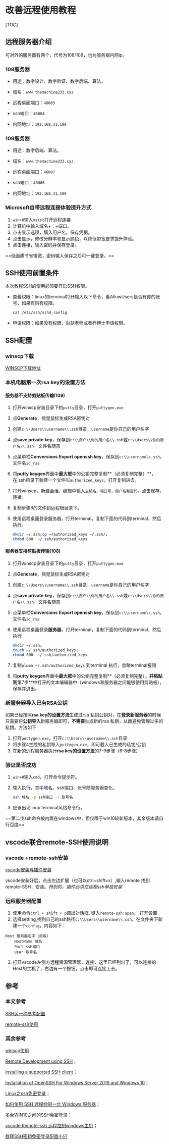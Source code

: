 

# 改善远程使用教程

[TOC]

## 远程服务器介绍

 可对外的服务器有两个，代号为108/109，也为服务器内网ip。

### 108服务器

- 用途：数字设计、数字验证、数字后端、算法。

- 域名：`www.themachine233.xyz`

- 远程桌面端口：`46005`

- ssh端口：`46004`

- 内网地址：`192.168.31.108`

### 109服务器

- 用途：数字后端、算法。

- 域名：`www.themachine233.xyz`

- 远程桌面端口：`46007`

- ssh端口：`46006`

- 内网地址：`192.168.31.109`

### Microsoft自带远程连接体验提升方式

1. `win+R`输入`mstsc`打开远程连接
2. 计算机中输入域名+：+端口。
3. 点击显示选项，填入用户名，保存凭据。
4. 点击显示，修改分辨率和显示颜色，以降低带宽要求提升体验。
5. 点击连接，输入密码并保存登录。

==低画质节省带宽，密码输入保存之后可一键登录。==

## SSH使用前置条件

本次教程SSH的使用必须要开启SSH权限。

- 查看权限：linux的terminal打开输入以下命令，看AllowUsers是否有你的账号，如果有则有权限。

  ```bash
  cat /etc/ssh/sshd_config

- 申请权限：如果没有权限，向胡老师或者乔博士申请权限。

## SSH配置

### winscp下载

[WINSCP下载地址](https://winscp.net/download/WinSCP-5.19.2-Setup.exe)

### 本机电脑第一次rsa key的设置方法

#### 服务器不支持剪贴板传输(109)

1. 打开winscp安装目录下的`putty`目录，打开`puttygen.exe`

2. 点**Generate**，摇晃鼠标生成RSA密钥对

3. 创建`c:\\Users\\username\\.ssh`目录，`username`是你自己的用户名字

4. 点**save private key**，保存到`c:\\用户\\你的用户名\\.ssh`或`c:\\Users\\你的用户名\\.ssh`，文件名随意

5. 点菜单栏**Conversions** **Export openssh key**，保存到`c:\\username\\.ssh`，文件名`id_rsa`

6. 将**putty keygen**界面中**最大框**中的公钥完整复制**（必须复制完整）**，在.ssh目录下新建一个文件叫`authorized_keys`，打开复制进去。

7. 打开winscp，新建会话，编辑中输入`主机名，端口号，用户名和密码`，点击保存，连接。

8. 复制步骤6的文件到远程根目录下。

9. 使用远程桌面登录服务器，打开terminal，复制下面的代码到terminal，然后执行。

   ```bash
   mkdir ~/.ssh;cp ~/authorized_keys ~/.ssh/;
   chmod 600  ~/.ssh/authorized_keys
   ```

#### 服务器支持剪贴板传输(108)

1. 打开winscp安装目录下的`putty`目录，打开`puttygen.exe`

2. 点**Generate**，摇晃鼠标生成RSA密钥对

3. 创建`c:\\Users\\username\\.ssh`目录，`username`是你自己的用户名字

4. 点**save private key**，保存到`c:\\用户\\你的用户名\\.ssh`或`c:\\Users\\你的用户名\\.ssh`，文件名随意

5. 点菜单栏**Conversions** **Export openssh key**，保存到`c:\\username\\.ssh`，文件名`id_rsa`

6. 使用远程桌面登录**服务器**，打开terminal，复制下面的代码到terminal，然后执行

    ```bash
    mkdir ~/.ssh;
    touch ~/.ssh/authorized_keys;
    chmod 600  ~/.ssh/authorized_keys
    ```

7. 复制`pluma ~/.ssh/authorized_keys` 到terminal 执行，忽略terminal报错

8. 将**putty keygen**界面中**最大框**中的公钥完整复制**（必须复制完整）**，并粘贴到**第7步**中打开的文本编辑器中（windows和服务器之间能够使用剪贴板），保存并退出。

### 新服务器导入已有RSA公钥

如果已经按照**rsa key的设置方法**生成过rsa 私钥公钥对，在**登录新服务器**的时候只需要将**公钥导入**新服务器即可，**不需要**生成新的rsa 私钥，从而避免管理过多的私钥。方法如下

1. 打开`puttygen.exe`，打开`c:\\Users\\username\\.ssh`目录
2. 将步骤4生成的私钥导入`puttygen.exe`，即可载入已生成的私钥/公钥
3. 在新的远程服务器执行**rsa key的设置方法**的7-9步骤（6-8步骤）

### 验证是否成功

1. ​	`win+R`输入`cmd`，打开命令提示符。

2. 输入执行，其中域名、ssh端口、账号随服务器变化。

   ```bash
   ssh 域名 -p ssh端口 -l 账号名
   ```

3. 应该出现linux terminal风格命令行。

==第二步ssh命令被内置在windows中，但仅限于win10较新版本，其余版本请自行百度==

## vscode联合remote-SSH使用说明

### vscode +remote-ssh安装

[vscode安装与插件安装](https://zhuanlan.zhihu.com/p/142083916)

vscode安装好后，点击左边扩展（也可以ctrl+shift+x）,输入remote 找到remote-SSH，安装。*特别的，插件必须在远程ssh单独安装*

### 远程服务器配置

1. 使用命令`ctrl + shift + p`调出对话框, 键入`remote-ssh:open`， 打开设置
2. 选择setting,找到自己的ssh路径`c:\\Users\\username\\.ssh`，在文件夹下新建一个`config`，内容如下：

``` config
Host 服务器名字（自取）
	HostName 域名
	Port ssh端口
	User 账号名
```

3. 打开vscode左侧方远程资源管理器，连接，这里已经列出了，可以连接的Host的主机了，右边有一个按钮，点击即可连接上去。

## 参考

### 本文参考

[SSH另一种参考配置](https://blog.csdn.net/qq_39096058/article/details/1058388500)

[remote-ssh使用](https://blog.csdn.net/qq_24649627/article/details/103552849)

### 其余参考

[winscp使用](https://blog.csdn.net/lad_g/article/details/51180816)

[Remote Development using SSH](https://code.visualstudio.com/docs/remote/ssh)；

[Installing a supported SSH client](https://code.visualstudio.com/docs/remote/troubleshooting#_installing-a-supported-ssh-client)；

[Installation of OpenSSH For Windows Server 2019 and Windows 10](https://docs.microsoft.com/windows-server/administration/openssh/openssh_install_firstuse)；

[Linux之ssh免密登录](https://blog.csdn.net/mmd0308/article/details/73825953)；

[如何使用 SSH 远程控制一台 Windows 服务器](https://cloud.tencent.com/developer/article/1420930)；

[多台WIN10之间的SSH免密登录](https://zhuanlan.zhihu.com/p/111812831)；

[vscode Remote-ssh 远程控制windows主机](https://zhuanlan.zhihu.com/p/122999157)；

[群晖SSH密钥免密登录配置小记](https://blog.csdn.net/leirace/article/details/104547270)

